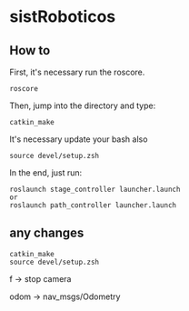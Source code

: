 # sistRoboticos

## How to
First, it's necessary run the roscore.
```
roscore
```
Then, jump into the directory and type:
```
catkin_make
```
It's necessary update your bash also
```
source devel/setup.zsh
```
In the end, just run:
```
roslaunch stage_controller launcher.launch
or
roslaunch path_controller launcher.launch
```


## any changes
```
catkin_make
source devel/setup.zsh
```
f -> stop camera

odom -> nav_msgs/Odometry

